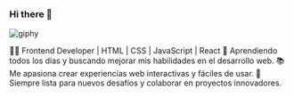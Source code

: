 ### Hi there 👋
![giphy](https://github.com/erica1088/erica1088/assets/140564845/50931bfe-9d21-4b49-8866-859c9b617ee9)



👩‍💻 Frontend Developer | HTML | CSS | JavaScript | React
🌱 Aprendiendo todos los días y buscando mejorar mis habilidades en el desarrollo web.
📚 Me apasiona crear experiencias web interactivas y fáciles de usar.
🚀 Siempre lista para nuevos desafíos y colaborar en proyectos innovadores.


